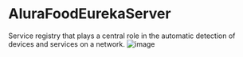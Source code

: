 # AluraFoodEurekaServer
Service registry that plays a central role in the automatic detection of devices and services on a network.
![image](https://github.com/user-attachments/assets/aabac16d-cb23-441f-bf64-3324c005f76b)
